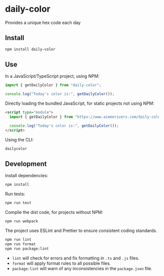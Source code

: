 # daily-color

Provides a unique hex code each day

## Install

```bash
npm install daily-color
```

## Use

In a JavaScript/TypeScript project, using NPM:

```javascript
import { getDailyColor } from "daily-color";

console.log("Today's color is:", getDailyColor());
```

Directly loading the bundled JavaScript, for static projects not using NPM:

```html
<script type="module">
  import { getDailyColor } from "https://www.aimeerivers.com/daily-color/dist/daily-color.js";

  console.log("Today's color is:", getDailyColor());
</script>
```

Using the CLI:

```bash
dailycolor
```

## Development

Install dependencies:

```bash
npm install
```

Run tests:

```bash
npm run test
```

Compile the dist code, for projects without NPM:

```bash
npm run webpack
```

The project uses ESLint and Prettier to ensure consistent coding standards.

```bash
npm run lint
npm run format
npm run package:lint
```

- `lint` will check for errors and fix formatting in `.ts` and `.js` files.
- `format` will apply format rules to all possible files.
- `package:lint` will warn of any inconsistencies in the `package.json` file.
